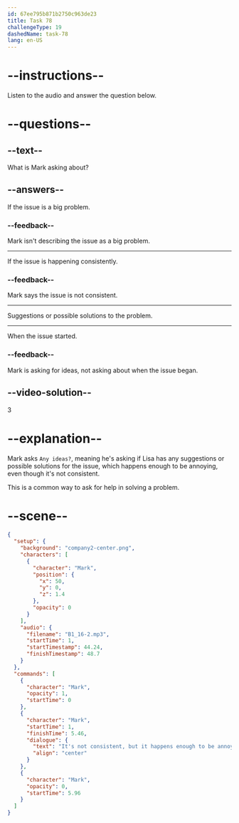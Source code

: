 ```yaml
---
id: 67ee795b871b2750c963de23
title: Task 78
challengeType: 19
dashedName: task-78
lang: en-US
---
```


<!-- (Audio) Mark: It's not consistent, but it happens enough to be annoying. Any ideas? -->

# --instructions--

Listen to the audio and answer the question below.

# --questions--

## --text--

What is Mark asking about?

## --answers--

If the issue is a big problem.

### --feedback--

Mark isn't describing the issue as a big problem.

---

If the issue is happening consistently.

### --feedback--

Mark says the issue is not consistent.

---

Suggestions or possible solutions to the problem.

---

When the issue started.

### --feedback--

Mark is asking for ideas, not asking about when the issue began.

## --video-solution--

3

# --explanation--

Mark asks `Any ideas?`, meaning he's asking if Lisa has any suggestions or possible solutions for the issue, which happens enough to be annoying, even though it's not consistent.

This is a common way to ask for help in solving a problem.

# --scene--

```json
{
  "setup": {
    "background": "company2-center.png",
    "characters": [
      {
        "character": "Mark",
        "position": {
          "x": 50,
          "y": 0,
          "z": 1.4
        },
        "opacity": 0
      }
    ],
    "audio": {
      "filename": "B1_16-2.mp3",
      "startTime": 1,
      "startTimestamp": 44.24,
      "finishTimestamp": 48.7
    }
  },
  "commands": [
    {
      "character": "Mark",
      "opacity": 1,
      "startTime": 0
    },
    {
      "character": "Mark",
      "startTime": 1,
      "finishTime": 5.46,
      "dialogue": {
        "text": "It's not consistent, but it happens enough to be annoying. Any ideas?",
        "align": "center"
      }
    },
    {
      "character": "Mark",
      "opacity": 0,
      "startTime": 5.96
    }
  ]
}
```
